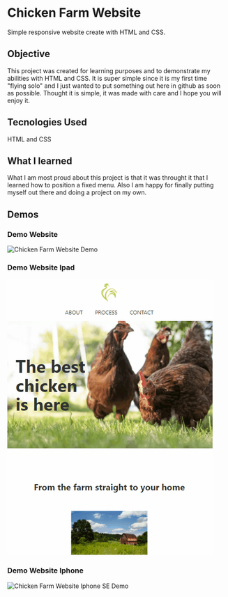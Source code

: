 # Chicken Farm Website
Simple responsive website create with HTML and CSS.

## Objective
This project was created for learning purposes and to demonstrate my abilities with HTML and CSS. It is super simple since it is my first time "flying solo" and I just wanted to put something out here in github as soon as possible. Thought it is simple, it was made with care and I hope you will enjoy it.

## Tecnologies Used
HTML and CSS

## What I learned
What I am most proud about this project is that it was throught it that I learned how to position a fixed menu. Also I am happy for finally putting myself out there and doing a project on my own.

## Demos

### Demo Website
![Chicken Farm Website Demo](demo/demo-web.gif)

### Demo Website Ipad
![Chicken Farm Website Ipad Demo](demo/demo-ipad.gif)

### Demo Website Iphone
![Chicken Farm Website Iphone SE Demo](demo/demo-iphone.gif)
